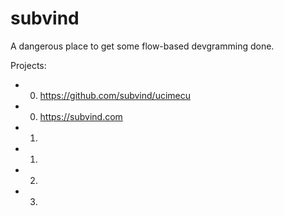 subvind
========
A dangerous place to get some flow-based devgramming done.

Projects:
- 0. https://github.com/subvind/ucimecu
- 0. https://subvind.com
- 1. 
- 1.  
- 2.  
- 3. 